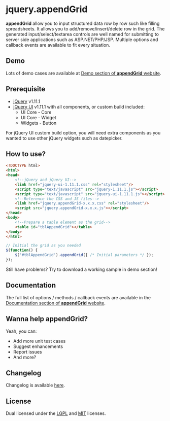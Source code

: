 # jquery.appendGrid

**appendGrid** allow you to input structured data row by row such like filling spreadsheets. It allows you to add/remove/insert/delete row in the grid. The generated input/select/textarea controls are well named for submitting to server side applications such as ASP.NET/PHP/JSP. Multiple options and callback events are available to fit every situation.


## Demo
Lots of demo cases are available at [Demo section of **appendGrid** website](https://appendgrid.apphb.com/Demo).


## Prerequisite
- [jQuery](http://jquery.com) v1.11.1
- [jQuery UI](http://jqueryui.com) v1.11.1 with all components, or custom build included:
  - UI Core - Core
  - UI Core - Widget
  - Widgets - Button

For jQuery UI custom build option, you will need extra components as you wanted to use other jQuery widgets such as datepicker.


## How to use?
```html
<!DOCTYPE html>
<html>
<head>
	<!--jQuery and jQuery UI-->
    <link href="jquery-ui-1.11.1.css" rel="stylesheet"/>
    <script type="text/javascript" src="jquery-1.11.1.js"></script>
	<script type="text/javascript" src="jquery-ui-1.11.1.js"></script>
	<!--Reference the CSS and JS files-->
	<link href="jquery.appendGrid-x.x.x.css" rel="stylesheet"/>
	<script src="jquery.appendGrid-x.x.x.js"></script>
</head>
<body>
	<!--Prepare a table element as the grid-->
	<table id="tblAppendGrid"></table>
</body>
</html>
```
```javascript
// Initial the grid as you needed
$(function() {
	$('#tblAppendGrid').appendGrid({ /* Initial parameters */ });
});
```
Still have problems? Try to download a working sample in demo section!


## Documentation
The full list of options / methods / callback events are available in the [Documentation section of **appendGrid** website](https://appendgrid.apphb.com/Documentation).


## Wanna help **appendGrid**?
Yeah, you can:
- Add more unit test cases
- Suggest enhancements
- Report issues
- And more?


## Changelog
Changelog is available [here](https://github.com/hkalbertl/jquery.appendGrid/blob/master/CHANGELOG.md).


## License
Dual licensed under the [LGPL](http://www.gnu.org/licenses/lgpl.html)
and [MIT](http://www.opensource.org/licenses/mit-license.php) licenses.
